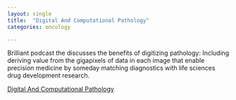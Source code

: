 ```yaml
---
layout: single
title:  "Digital And Computational Pathology"
categories: oncology

---
```

Brilliant podcast the discusses the benefits of digitizing pathology: Including deriving value from the gigapixels of data in each image that enable precision medicine by someday matching diagnostics with life sciences drug development research. 

 
[Digital And Computational Pathology](https://podcasts.apple.com/us/podcast/episode-130-david-west-proscia-digital-and/id1490210201?i=1000581361064)